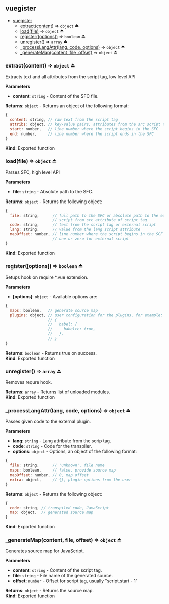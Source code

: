 <a name="module_vuegister"></a>

## vuegister

* [vuegister](#module_vuegister)
    * [extract(content)](#exp_module_vuegister--extract) ⇒ <code>object</code> ⏏
    * [load(file)](#exp_module_vuegister--load) ⇒ <code>object</code> ⏏
    * [register([options])](#exp_module_vuegister--register) ⇒ <code>boolean</code> ⏏
    * [unregister()](#exp_module_vuegister--unregister) ⇒ <code>array</code> ⏏
    * [_processLangAttr(lang, code, options)](#exp_module_vuegister--_processLangAttr) ⇒ <code>object</code> ⏏
    * [_generateMap(content, file, offset)](#exp_module_vuegister--_generateMap) ⇒ <code>object</code> ⏏

<a name="exp_module_vuegister--extract"></a>

### extract(content) ⇒ <code>object</code> ⏏
Extracts text and all attributes from the script tag, low level API

**Parameters**

- **content**:  <code>string</code> - Content of the SFC file.

**Returns**: <code>object</code> - Returns an object of the following format:
```js
{
  content: string, // raw text from the script tag
  attribs: object, // key-value pairs, attributes from the src script tag
  start: number,   // line number where the script begins in the SFC
  end: number,     // line number where the script ends in the SFC
}
```  
**Kind**: Exported function  
<a name="exp_module_vuegister--load"></a>

### load(file) ⇒ <code>object</code> ⏏
Parses SFC, high level API

**Parameters**

- **file**:  <code>string</code> - Absolute path to the SFC.

**Returns**: <code>object</code> - Returns the following object:
```js
{
  file: string,      // full path to the SFC or absolute path to the external
                     // script from src attribute of script tag
  code: string,      // text from the script tag or external script
  lang: string,      // value from the lang script attribute
  mapOffset: number, // line number where the script begins in the SCF minus
                     // one or zero for external script
}
```  
**Kind**: Exported function  
<a name="exp_module_vuegister--register"></a>

### register([options]) ⇒ <code>boolean</code> ⏏
Setups hook on require *.vue extension.

**Parameters**

- **[options]**:  <code>object</code> - Available options are:
```js
{
  maps: boolean,   // generate source map
  plugins: object, // user configuration for the plugins, for example:
                   // {
                   //   babel: {
                   //     babelrc: true,
                   //   },
                   // }
}
```

**Returns**: <code>boolean</code> - Returns true on success.  
**Kind**: Exported function  
<a name="exp_module_vuegister--unregister"></a>

### unregister() ⇒ <code>array</code> ⏏
Removes requre hook.

**Returns**: <code>array</code> - Returns list of unloaded modules.  
**Kind**: Exported function  
<a name="exp_module_vuegister--_processLangAttr"></a>

### _processLangAttr(lang, code, options) ⇒ <code>object</code> ⏏
Passes given code to the external plugin.

**Parameters**

- **lang**:  <code>string</code> - Lang attribute from the scrip tag.
- **code**:  <code>string</code> - Code for the transpiler.
- **options**:  <code>object</code> - Options, an object of the following format:
```js
{
  file: string,      // 'unknown', file name
  maps: boolean,     // false, provide source map
  mapOffset: number, // 0, map offset
  extra: object,     // {}, plugin options from the user
}
```

**Returns**: <code>object</code> - Returns the following object:
```js
{
  code: string, // transpiled code, JavaScript
  map: object,  // generated source map
}
```  
**Kind**: Exported function  
<a name="exp_module_vuegister--_generateMap"></a>

### _generateMap(content, file, offset) ⇒ <code>object</code> ⏏
Generates source map for JavaScript.

**Parameters**

- **content**:  <code>string</code> - Content of the script tag.
- **file**:  <code>string</code> - File name of the generated source.
- **offset**:  <code>number</code> - Offset for script tag, usually "script.start - 1"

**Returns**: <code>object</code> - Returns the source map.  
**Kind**: Exported function  
